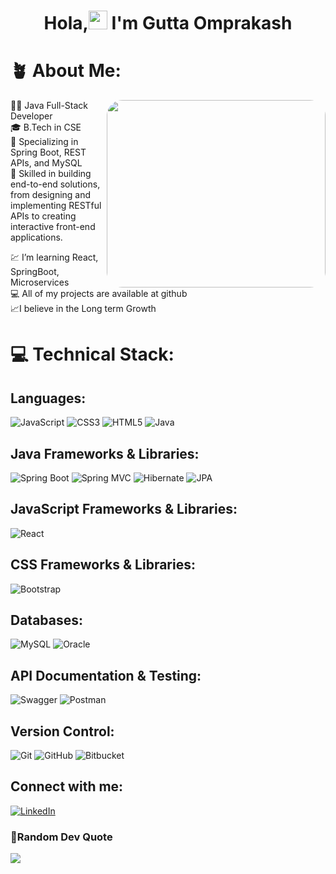 

<h1 align="center"> Hola,<img src="https://media.giphy.com/media/hvRJCLFzcasrR4ia7z/giphy.gif" width="30px"/> I'm Gutta Omprakash</h1>

<!--<img src="https://user-images.githubusercontent.com/74038190/229223263-cf2e4b07-2615-4f87-9c38-e37600f8381a.gif" align="right" height="175" />
<img src="https://img.freepik.com/premium-photo/programming-background-with-person-working-with-codes-computer_926199-2671876.jpg?w=1380" align="right" width="250" height="200"/> -->





# 🪴 About Me:

<img src="https://img.freepik.com/premium-photo/programming-background-with-person-working-with-codes-computer_926199-2671876.jpg?w=1380"
     align="right"
     width="350"
     height="300"
     style="border-radius: 25px;" />
👨‍💻 Java Full-Stack Developer  
🎓 B.Tech in CSE  
🚀 Specializing in Spring Boot, REST APIs, and MySQL  
🔧 Skilled in building end-to-end solutions, from designing and implementing RESTful APIs to creating interactive front-end applications.  



💹 I’m learning React, SpringBoot, Microservices <br>💻 All of my projects are available at github<br>📈I believe in the Long term Growth

# 💻 Technical Stack:
## Languages:
![JavaScript](https://img.shields.io/badge/javascript-%23323330.svg?style=for-the-badge&logo=javascript&logoColor=%23F7DF1E) ![CSS3](https://img.shields.io/badge/css3-%231572B6.svg?style=for-the-badge&logo=css3&logoColor=white) ![HTML5](https://img.shields.io/badge/html5-%23E34F26.svg?style=for-the-badge&logo=html5&logoColor=white)
 ![Java](https://img.shields.io/badge/java-%23ED8B00.svg?style=for-the-badge&logo=java&logoColor=white)


## Java Frameworks & Libraries:
![Spring Boot](https://img.shields.io/badge/springboot-%236DB33F.svg?style=for-the-badge&logo=springboot&logoColor=white)
![Spring MVC](https://img.shields.io/badge/springmvc-%236DB33F.svg?style=for-the-badge&logo=spring&logoColor=white)
![Hibernate](https://img.shields.io/badge/hibernate-%234593D1.svg?style=for-the-badge&logo=hibernate&logoColor=white)
![JPA](https://img.shields.io/badge/JPA-%236DB33F.svg?style=for-the-badge&logo=java&logoColor=white)

## JavaScript Frameworks & Libraries:
![React](https://img.shields.io/badge/react-%2320232a.svg?style=for-the-badge&logo=react&logoColor=%2361DAFB)

## CSS Frameworks & Libraries:
![Bootstrap](https://img.shields.io/badge/bootstrap-%23563D7C.svg?style=for-the-badge&logo=bootstrap&logoColor=white)

## Databases:
![MySQL](https://img.shields.io/badge/mysql-%234ea94b.svg?style=for-the-badge&logo=mysql&logoColor=white)
![Oracle](https://img.shields.io/badge/oracle-F80000.svg?style=for-the-badge&logo=oracle&logoColor=white)

## API Documentation & Testing:
![Swagger](https://img.shields.io/badge/swagger-%23Clojure.svg?style=for-the-badge&logo=swagger&logoColor=white)
![Postman](https://img.shields.io/badge/postman-%23FF6C37.svg?style=for-the-badge&logo=postman&logoColor=white)

## Version Control:
![Git](https://img.shields.io/badge/git-%23F05033.svg?style=for-the-badge&logo=git&logoColor=white)
![GitHub](https://img.shields.io/badge/github-%23121011.svg?style=for-the-badge&logo=github&logoColor=white)
![Bitbucket](https://img.shields.io/badge/bitbucket-%230047B3.svg?style=for-the-badge&logo=bitbucket&logoColor=white)

## Connect with me:
[![LinkedIn](https://img.shields.io/badge/LinkedIn-%230077B5.svg?logo=linkedin&logoColor=white)](https://www.linkedin.com/in/omprakash-gutta-88799822a)

###  🤌Random Dev Quote
![](https://quotes-github-readme.vercel.app/api?theme=afridi)

